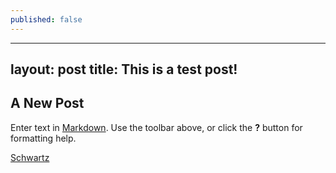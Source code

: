 ```yaml
---
published: false
---
```

---
layout: post
title: This is a test post!
---

## A New Post

Enter text in [Markdown](http://daringfireball.net/projects/markdown/). Use the toolbar above, or click the **?** button for formatting help.

[Schwartz]({{site.baseurl}}/_posts/schwartz-noah.jpg)

